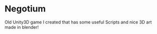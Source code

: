 # Negotium
Old Unity3D game I created that has some useful Scripts and nice 3D art made in blender!
